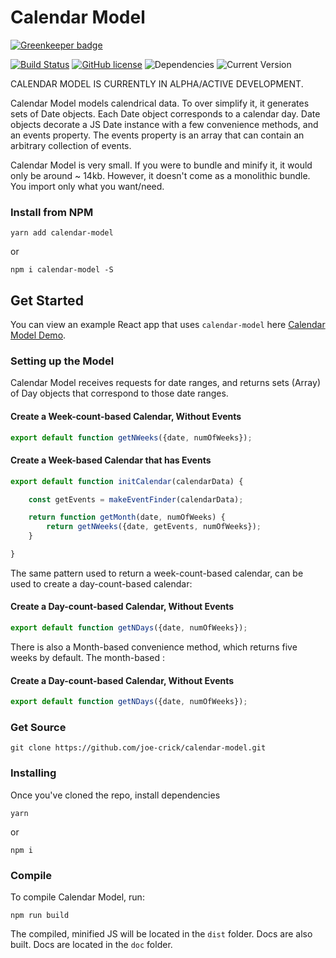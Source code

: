 Calendar Model
==================

[![Greenkeeper badge](https://badges.greenkeeper.io/joe-crick/calendar-model.svg)](https://greenkeeper.io/)

[![Build Status](https://travis-ci.org/joe-crick/calendar-model.svg?branch=master)](https://travis-ci.org/joe-crick/calendar-model)
[![GitHub license](https://img.shields.io/github/license/Day8/re-frame.svg)](license.txt)
![Dependencies](https://img.shields.io/badge/dependencies-up%20to%20date-brightgreen.svg)
![Current Version](https://img.shields.io/badge/version-0.0.1-green.svg)


CALENDAR MODEL IS CURRENTLY IN ALPHA/ACTIVE DEVELOPMENT.

Calendar Model models calendrical data. To over simplify it, it generates sets of Date objects. Each Date object
corresponds to a calendar day. Date objects decorate a JS Date instance with a few convenience methods, and an events property. The events property is an array that can contain an arbitrary collection of events. 

Calendar Model is very small. If you were to bundle and minify it, it would only be around ~ 14kb. However, it doesn't come as a monolithic bundle. You import only what you want/need.

### Install from NPM

```
yarn add calendar-model
```
or
```
npm i calendar-model -S
```

## Get Started

You can view an example React app that uses `calendar-model` here [Calendar Model Demo](https://github.com/joe-crick/calendar-model-example).

### Setting up the Model

Calendar Model receives requests for date ranges, and returns sets (Array) of Day objects that correspond to those date ranges. 

#### Create a Week-count-based Calendar, Without Events

```js
export default function getNWeeks({date, numOfWeeks});
```

#### Create a Week-based Calendar that has Events

```js
export default function initCalendar(calendarData) {

    const getEvents = makeEventFinder(calendarData);

    return function getMonth(date, numOfWeeks) {
        return getNWeeks({date, getEvents, numOfWeeks});
    }

}
```
The same pattern used to return a week-count-based calendar, can be used to create a day-count-based calendar:

#### Create a Day-count-based Calendar, Without Events

```js
export default function getNDays({date, numOfWeeks});
```

There is also a Month-based convenience method, which returns five weeks by default. The month-based :

#### Create a Day-count-based Calendar, Without Events

```js
export default function getNDays({date, numOfWeeks});
```

### Get Source

```
git clone https://github.com/joe-crick/calendar-model.git
```

### Installing

Once you've cloned the repo, install dependencies

```
yarn
```
or
```
npm i
```

### Compile

To compile Calendar Model, run:

```
npm run build
```

The compiled, minified JS will be located in the `dist` folder. Docs are also built. Docs are located in the `doc` folder.

